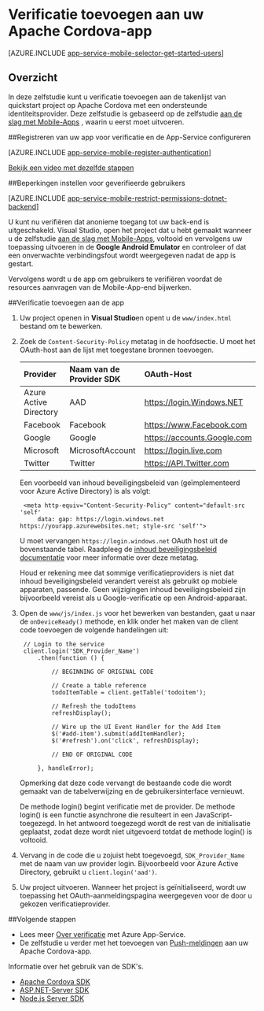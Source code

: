 <properties
    pageTitle="Het toevoegen van verificatie op Apache Cordova met Mobile-Apps | Azure App-Service"
    description="Informatie over het gebruik van de Mobile-Apps in Azure App-Service om gebruikers van uw app Apache Cordova via allerlei identiteitsprovider, inclusief Google, Facebook, Twitter en Microsoft te verifiëren."
    services="app-service\mobile"
    documentationCenter="javascript"
    authors="adrianhall"
    manager="erikre"
    editor=""/>

<tags
    ms.service="app-service-mobile"
    ms.workload="na"
    ms.tgt_pltfrm="mobile-html"
    ms.devlang="javascript"
    ms.topic="article"
    ms.date="10/01/2016"
    ms.author="adrianha"/>

# <a name="add-authentication-to-your-apache-cordova-app"></a>Verificatie toevoegen aan uw Apache Cordova-app

[AZURE.INCLUDE [app-service-mobile-selector-get-started-users](../../includes/app-service-mobile-selector-get-started-users.md)]
    
## <a name="summary"></a>Overzicht

In deze zelfstudie kunt u verificatie toevoegen aan de takenlijst van quickstart project op Apache Cordova met een ondersteunde identiteitsprovider. Deze zelfstudie is gebaseerd op de zelfstudie [aan de slag met Mobile-Apps] , waarin u eerst moet uitvoeren.

##<a name="register"></a>Registreren van uw app voor verificatie en de App-Service configureren

[AZURE.INCLUDE [app-service-mobile-register-authentication](../../includes/app-service-mobile-register-authentication.md)]

[Bekijk een video met dezelfde stappen](https://channel9.msdn.com/series/Azure-connected-services-with-Cordova/Azure-connected-services-task-8-Azure-authentication)

##<a name="permissions"></a>Beperkingen instellen voor geverifieerde gebruikers

[AZURE.INCLUDE [app-service-mobile-restrict-permissions-dotnet-backend](../../includes/app-service-mobile-restrict-permissions-dotnet-backend.md)]

U kunt nu verifiëren dat anonieme toegang tot uw back-end is uitgeschakeld. Visual Studio, open het project dat u hebt gemaakt wanneer u de zelfstudie [aan de slag met Mobile-Apps], voltooid en vervolgens uw toepassing uitvoeren in de **Google Android Emulator** en controleer of dat een onverwachte verbindingsfout wordt weergegeven nadat de app is gestart.

Vervolgens wordt u de app om gebruikers te verifiëren voordat de resources aanvragen van de Mobile-App-end bijwerken.

##<a name="add-authentication"></a>Verificatie toevoegen aan de app

1. Uw project openen in **Visual Studio**en opent u de `www/index.html` bestand om te bewerken.

2. Zoek de `Content-Security-Policy` metatag in de hoofdsectie.  U moet het OAuth-host aan de lijst met toegestane bronnen toevoegen.

  	| Provider               | Naam van de Provider SDK | OAuth-Host                  |
  	| :--------------------- | :---------------- | :-------------------------- |
  	| Azure Active Directory | AAD               | https://login.Windows.NET   |
  	| Facebook               | Facebook          | https://www.Facebook.com    |
  	| Google                 | Google            | https://accounts.Google.com |
  	| Microsoft              | MicrosoftAccount  | https://login.live.com      |
  	| Twitter                | Twitter           | https://API.Twitter.com     |

    Een voorbeeld van inhoud beveiligingsbeleid van (geïmplementeerd voor Azure Active Directory) is als volgt:

        <meta http-equiv="Content-Security-Policy" content="default-src 'self'
            data: gap: https://login.windows.net https://yourapp.azurewebsites.net; style-src 'self'">

    U moet vervangen `https://login.windows.net` OAuth host uit de bovenstaande tabel.  Raadpleeg de [inhoud beveiligingsbeleid documentatie] voor meer informatie over deze metatag.

    Houd er rekening mee dat sommige verificatieproviders is niet dat inhoud beveiligingsbeleid verandert vereist als gebruikt op mobiele apparaten, passende.  Geen wijzigingen inhoud beveiligingsbeleid zijn bijvoorbeeld vereist als u Google-verificatie op een Android-apparaat.

3. Open de `www/js/index.js` voor het bewerken van bestanden, gaat u naar de `onDeviceReady()` methode, en klik onder het maken van de client code toevoegen de volgende handelingen uit:

        // Login to the service
        client.login('SDK_Provider_Name')
            .then(function () {

                // BEGINNING OF ORIGINAL CODE

                // Create a table reference
                todoItemTable = client.getTable('todoitem');

                // Refresh the todoItems
                refreshDisplay();

                // Wire up the UI Event Handler for the Add Item
                $('#add-item').submit(addItemHandler);
                $('#refresh').on('click', refreshDisplay);

                // END OF ORIGINAL CODE

            }, handleError);

    Opmerking dat deze code vervangt de bestaande code die wordt gemaakt van de tabelverwijzing en de gebruikersinterface vernieuwt.

    De methode login() begint verificatie met de provider. De methode login() is een functie asynchrone die resulteert in een JavaScript-toegezegd.  In het antwoord toegezegd wordt de rest van de initialisatie geplaatst, zodat deze wordt niet uitgevoerd totdat de methode login() is voltooid.

4. Vervang in de code die u zojuist hebt toegevoegd, `SDK_Provider_Name` met de naam van uw provider login. Bijvoorbeeld voor Azure Active Directory, gebruikt u `client.login('aad')`.

4. Uw project uitvoeren.  Wanneer het project is geïnitialiseerd, wordt uw toepassing het OAuth-aanmeldingspagina weergegeven voor de door u gekozen verificatieprovider.

##<a name="next-steps"></a>Volgende stappen

* Lees meer [Over verificatie] met Azure App-Service.
* De zelfstudie u verder met het toevoegen van [Push-meldingen] aan uw Apache Cordova-app.

Informatie over het gebruik van de SDK's.

* [Apache Cordova SDK]
* [ASP.NET-Server SDK]
* [Node.js Server SDK]

<!-- URLs. -->
[Aan de slag met Mobile-Apps]: app-service-mobile-cordova-get-started.md
[Inhoud beveiligingsbeleid documentatie]: https://cordova.apache.org/docs/en/latest/guide/appdev/whitelist/index.html
[Push-meldingen]: app-service-mobile-cordova-get-started-push.md
[Over verificatie]: app-service-mobile-auth.md
[Apache Cordova SDK]: app-service-mobile-cordova-how-to-use-client-library.md 
[ASP.NET-Server SDK]: app-service-mobile-dotnet-backend-how-to-use-server-sdk.md
[Node.js Server SDK]: app-service-mobile-node-backend-how-to-use-server-sdk.md
